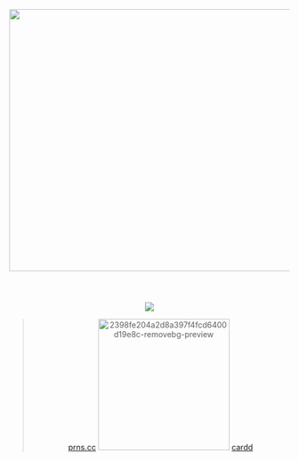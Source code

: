 <div align="center">

<img width="1080" height="471" alt="image" src="https://github.com/user-attachments/assets/714e1533-f88e-4e8b-b0a7-208a668d1cb8" />




<h1 align="center"> </h1>


<br />



<img src="https://komarev.com/ghpvc/?username=artfufu&base=7906&color=ff4800&label=Flames">




<br>

> [prns.cc](https://pronouns.cc/@shedletskying)  <img width="236" height="236" alt="2398fe204a2d8a397f4fcd6400d19e8c-removebg-preview" src="https://github.com/user-attachments/assets/415f346e-5ec5-4332-901c-f33561464eb7" />
[cardd](https://twobeststrikers.carrd.co/)






